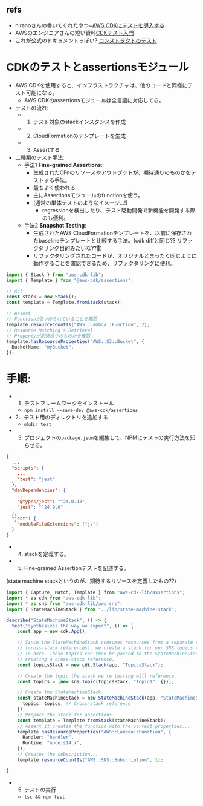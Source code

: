 ## refs

- hiranoさんの書いてくれたやつ=[AWS CDKにテストを導入する](https://zenn.dev/enterrocken/articles/e60a2f267f385b#%E3%81%82%E3%81%A8%E6%9B%B8%E3%81%8D)
- AWSのエンジニアさんの短い資料[CDKテスト入門](https://pages.awscloud.com/rs/112-TZM-766/images/CDK%E3%81%A7%E3%82%82%E3%83%86%E3%82%B9%E3%83%88%E3%81%8C%E3%81%97%E3%81%9F%E3%81%84.pdf)
- これが公式のドキュメントっぽい? [コンストラクトのテスト](https://docs.aws.amazon.com/ja_jp/cdk/v2/guide/testing.html)

# CDKのテストとassertionsモジュール

- AWS CDKを使用すると、インフラストラクチャは、他のコードと同様にテスト可能になる。
  - AWS CDKのassertionsモジュールは全言語に対応してる。
- テストの流れ:
  - 1. テスト対象のstackインスタンスを作成
  - 2. CloudFormationのテンプレートを生成
  - 3. Assertする
- 二種類のテスト手法:
  - 手法1 **Fine-grained Assertions**:
    - 生成されたCFnのリソースやアウトプットが、期待通りのものかをテストする手法。
    - 最もよく使われる
    - 主にAssertionsモジュールのfunctionを使う。
    - (通常の単体テストのようなイメージ...!)
      - regressionを検出したり、テスト駆動開発で新機能を開発する際のも便利。
  - 手法2 **Snapshot Testing**:
    - 生成されたAWS CloudFormationテンプレートを、以前に保存されたbaselineテンプレートと比較する手法。(cdk diffと同じ?? リファクタリング目的みたいな??:thinking:)
    - リファクタリングされたコードが、オリジナルとまったく同じように動作することを確認できるため、リファクタリングに便利。

```typescript
import { Stack } from "aws-cdk-lib";
import { Template } from "@aws-cdk/assertions";

// Act
const stack = new Stack();
const template = Template.fromStack(stack);

// Assert
// Functionが2つ作られていることを確認
template.resourceCountIs("AWS::Lambda::Function", 2);
// Resource Matching & Retrieval
// Propertyが期待通りのものかを確認
template.hasResourceProperties("AWS::S3::Bucket", {
  BucketName: "myBucket",
});
```

# 手順:

- 1. テストフレームワークをインストール
  - `npm install --save-dev @aws-cdk/assertions`
- 2．テスト用のディレクトリを追加する
  - `mkdir test`
- 3. プロジェクトの`package.json`を編集して、NPMにテストの実行方法を知らせる。

```json
{
  ...
  "scripts": {
    ...
    "test": "jest"
  },
  "devDependencies": {
    ...
    "@types/jest": "^24.0.18",
    "jest": "^24.9.0"
  },
  "jest": {
    "moduleFileExtensions": ["js"]
  }
}
```

- 4. stackを定義する。
- 5. Fine-grained Assertionテストを記述する。

(state machine stackというのが、期待するリソースを定義したもの??)

```typescript
import { Capture, Match, Template } from "aws-cdk-lib/assertions";
import * as cdk from "aws-cdk-lib";
import * as sns from "aws-cdk-lib/aws-sns";
import { StateMachineStack } from "../lib/state-machine-stack";

describe("StateMachineStack", () => {
  test("synthesizes the way we expect", () => {
    const app = new cdk.App();

    // Since the StateMachineStack consumes resources from a separate stack
    // (cross-stack references), we create a stack for our SNS topics to live
    // in here. These topics can then be passed to the StateMachineStack later,
    // creating a cross-stack reference.
    const topicsStack = new cdk.Stack(app, "TopicsStack");

    // Create the topic the stack we're testing will reference.
    const topics = [new sns.Topic(topicsStack, "Topic1", {})];

    // Create the StateMachineStack.
    const stateMachineStack = new StateMachineStack(app, "StateMachineStack", {
      topics: topics, // Cross-stack reference
    });
    // Prepare the stack for assertions.
    const template = Template.fromStack(stateMachineStack);
    // Assert it creates the function with the correct properties...
    template.hasResourceProperties("AWS::Lambda::Function", {
      Handler: "handler",
      Runtime: "nodejs14.x",
    });
    // Creates the subscription...
    template.resourceCountIs("AWS::SNS::Subscription", 1);

}
```

- 5. テストの実行
  - `tsc && npm test`
